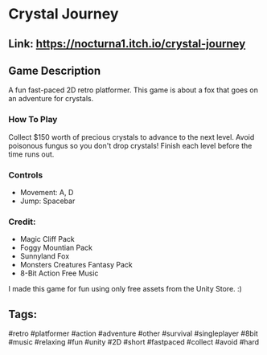 # Crystal Journey

## Link: https://nocturna1.itch.io/crystal-journey

## Game Description

A fun fast-paced 2D retro platformer. This game is about a fox that goes on an adventure for crystals.

### How To Play

Collect $150 worth of precious crystals to advance to the next level.
Avoid poisonous fungus so you don't drop crystals!
Finish each level before the time runs out.

### Controls

* Movement: A, D
* Jump: Spacebar 

### Credit: 

* Magic Cliff Pack 
* Foggy Mountian Pack
* Sunnyland Fox
* Monsters Creatures Fantasy Pack
* 8-Bit Action Free Music

I made this game for fun using only free assets from the Unity Store. :)

## Tags: 
#retro #platformer #action #adventure #other #survival #singleplayer #8bit #music #relaxing #fun #unity #2D #short #fastpaced #collect #avoid #hard
